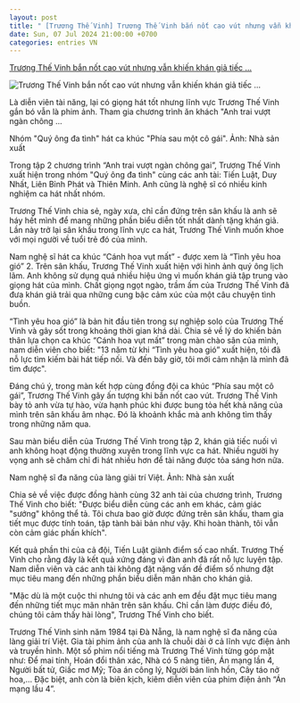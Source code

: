```yaml
---
layout: post
title: " [Trương Thế Vinh] Trương Thế Vinh bắn nốt cao vút nhưng vẫn khiến khán giả tiếc ..."
date: Sun, 07 Jul 2024 21:00:00 +0700
categories: entries VN
---
```

[Trương Thế Vinh bắn nốt cao vút nhưng vẫn khiến khán giả tiếc ...](https://phapluatxahoi.kinhtedothi.vn/truong-the-vinh-ban-not-cao-vut-nhung-van-khien-khan-gia-tiec-nuoi-vi-dieu-nay-387078.html)

![Trương Thế Vinh bắn nốt cao vút nhưng vẫn khiến khán giả tiếc ...](https://phapluatxahoi.kinhtedothi.vn/stores/news_dataimages/2024/072024/07/13/croped/6fb219faaef434a5a5d51fcb0e7ec17b.jpg?randTime=1720387308)

Là diễn viên tài năng, lại có giọng hát tốt nhưng lĩnh vực Trương Thế Vinh gắn bó vẫn là phim ảnh. Tham gia chương trình ăn khách "Anh trai vượt ngàn chông ...

Nhóm "Quý ông đa tình" hát ca khúc "Phía sau một cô gái". Ảnh: Nhà sản xuất

Trong tập 2 chương trình “Anh trai vượt ngàn chông gai”, Trương Thế Vinh xuất hiện trong nhóm "Quý ông đa tình" cùng các anh tài: Tiến Luật, Duy Nhất, Liên Bỉnh Phát và Thiên Minh. Anh cũng là nghệ sĩ có nhiều kinh nghiệm ca hát nhất nhóm.

Trương Thế Vinh chia sẻ, ngày xưa, chỉ cần đứng trên sân khấu là anh sẽ háy hết mình để mang những phần biểu diễn tốt nhất dành tặng khán giả. Lần này trở lại sân khấu trong lĩnh vực ca hát, Trương Thế Vinh muốn khoe với mọi người về tuổi trẻ đó của mình.

Nam nghệ sĩ hát ca khúc “Cánh hoa vụt mất” - được xem là “Tình yêu hoa gió” 2. Trên sân khấu, Trương Thế Vinh xuất hiện với hình ảnh quý ông lịch lãm. Anh không sử dụng quá nhiều hiệu ứng vì muốn khán giả tập trung vào giọng hát của mình. Chất giọng ngọt ngào, trầm ấm của Trương Thế Vinh đã đưa khán giả trải qua những cung bậc cảm xúc của một câu chuyện tình buồn.

“Tình yêu hoa gió” là bản hit đầu tiên trong sự nghiệp solo của Trương Thế Vinh và gây sốt trong khoảng thời gian khá dài. Chia sẻ về lý do khiến bản thân lựa chọn ca khúc “Cánh hoa vụt mất” trong màn chào sân của mình, nam diễn viên cho biết: "13 năm từ khi “Tình yêu hoa gió” xuất hiện, tôi đã nỗ lực tìm kiếm bài hát tiếp nối. Và đến bây giờ, tôi mới cảm nhận là mình đã tìm được".

Đáng chú ý, trong màn kết hợp cùng đồng đội ca khúc “Phía sau một cô gái”, Trương Thế Vinh gây ấn tượng khi bắn nốt cao vút. Trương Thế Vinh bày tỏ anh vừa tự hào, vừa hạnh phúc khi được bung tỏa hết khả năng của mình trên sân khấu âm nhạc. Đó là khoảnh khắc mà anh không tìm thấy trong những năm qua.

Sau màn biểu diễn của Trương Thế Vinh trong tập 2, khán giả tiếc nuối vì anh không hoạt động thường xuyên trong lĩnh vực ca hát. Nhiều người hy vọng anh sẽ chăm chỉ đi hát nhiều hơn để tài năng được tỏa sáng hơn nữa.

Nam nghệ sĩ đa năng của làng giải trí Việt. Ảnh: Nhà sản xuất

Chia sẻ về việc được đồng hành cùng 32 anh tài của chương trình, Trương Thế Vinh cho biết: "Được biểu diễn cùng các anh em khác, cảm giác "sướng" không thể tả. Tôi chưa bao giờ được đứng trên sân khấu, tham gia tiết mục được tính toán, tập tành bài bản như vậy. Khi hoàn thành, tôi vẫn còn cảm giác phấn khích".

Kết quả phần thi của cả đội, Tiến Luật giành điểm số cao nhất. Trương Thế Vinh cho rằng đây là kết quả xứng đáng vì đàn anh đã rất nỗ lực luyện tập. Nam diễn viên và các anh tài không đặt nặng vấn đề điểm số nhưng đặt mục tiêu mang đến những phần biểu diễn mãn nhãn cho khán giả.

"Mặc dù là một cuộc thi nhưng tôi và các anh em đều đặt mục tiêu mang đến những tiết mục mãn nhãn trên sân khấu. Chỉ cần làm được điều đó, chúng tôi cảm thấy hài lòng", Trương Thế Vinh cho biết.

Trương Thế Vinh sinh năm 1984 tại Đà Nẵng, là nam nghệ sĩ đa năng của làng giải trí Việt. Gia tài phim ảnh của anh là chuỗi dài ở cả lĩnh vực điện ảnh và truyền hình. Một số phim nổi tiếng mà Trương Thế Vinh từng góp mặt như: Để mai tính, Hoán đổi thân xác, Nhà có 5 nàng tiên, Án mạng lần 4, Người bất tử, Giấc mơ Mỹ; Tòa án công lý, Người bán linh hồn, Cây táo nở hoa,… Đặc biệt, anh còn là biên kịch, kiêm diễn viên của phim điện ảnh “Án mạng lầu 4”.

